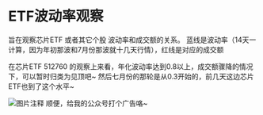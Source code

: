 # ETF波动率观察

旨在观察芯片ETF 或者其它个股 波动率和成交额的关系。 蓝线是波动率（14天一计算，因为年初那波和7月份那波就十几天行情），红线是对应的成交额

在芯片ETF 512760 的观察上来看，年化波动率达到0.8以上，成交额骤降的情况下，可以暂时归类为见顶吧~ 然后七月份的那轮是从0.3开始的，前几天这边芯片ETF也到了这个水平~

![图片注释](http://storage-uqer.datayes.com/562b525bf9f06c4ca72fb6d2/f7e3687e-ef6b-11ea-b806-0242ac140003)
顺便，给我的公众号打个广告咯~